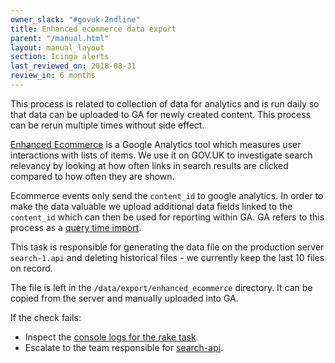 ```yaml
---
owner_slack: "#govuk-2ndline"
title: Enhanced ecommerce data export
parent: "/manual.html"
layout: manual_layout
section: Icinga alerts
last_reviewed_on: 2018-08-31
review_in: 6 months
---
```


This process is related to collection of data for analytics and is run daily so that data can be uploaded to GA for newly created content. This process can be rerun multiple times without side effect.

[Enhanced Ecommerce](https://developers.google.com/analytics/devguides/collection/analyticsjs/enhanced-ecommerce)
is a Google Analytics tool which measures user interactions with lists of items.
We use it on GOV.UK to investigate search relevancy by looking at how often
links in search results are clicked compared to how often they are shown.

Ecommerce events only send the `content_id` to google analytics. In order to make the data valuable we upload additional data fields linked to the `content_id` which can then be used for reporting within GA. GA refers to this process as a [query time import](https://support.google.com/analytics/answer/6071511?hl=en).

This task is responsible for generating the data file on the production server `search-1.api` and deleting historical files - we currently keep the last 10 files on record.

The file is left in the `/data/export/enhanced_ecommerce` directory. It can be
copied from the server and manually uploaded into GA.

If the check fails:

- Inspect the [console
logs for the rake task](https://deploy.publishing.service.gov.uk/job/enhanced_ecommerce/).
- Escalate to the team responsible for [search-api](/apps/search-api.html).
